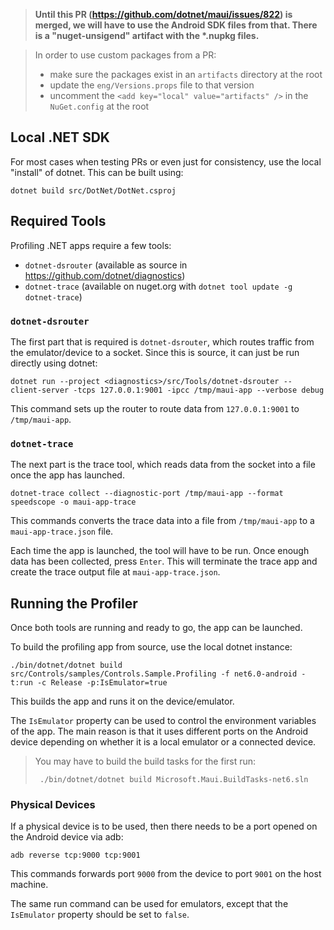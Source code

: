 
> **Until this PR (https://github.com/dotnet/maui/issues/822) is merged, we will have to use the Android SDK files from that. There is a "nuget-unsigend" artifact with the \*.nupkg files.**


> In order to use custom packages from a PR:
> - make sure the packages exist in an `artifacts` directory at the root
> - update the `eng/Versions.props` file to that version
> - uncomment the `<add key="local" value="artifacts" />` in the `NuGet.config` at the root

## Local .NET SDK

For most cases when testing PRs or even just for consistency, use the local "install" of dotnet. This can be built using:

```
dotnet build src/DotNet/DotNet.csproj
```

## Required Tools

Profiling .NET apps require a few tools:

 - `dotnet-dsrouter` (available as source in https://github.com/dotnet/diagnostics)
 - `dotnet-trace` (available on nuget.org with `dotnet tool update -g dotnet-trace`)

### `dotnet-dsrouter`

The first part that is required is `dotnet-dsrouter`, which routes traffic from the emulator/device to a socket. Since this is source, it can just be run directly using dotnet:

```
dotnet run --project <diagnostics>/src/Tools/dotnet-dsrouter -- client-server -tcps 127.0.0.1:9001 -ipcc /tmp/maui-app --verbose debug
```

This command sets up the router to route data from `127.0.0.1:9001` to `/tmp/maui-app`.

### `dotnet-trace`

The next part is the trace tool, which reads data from the socket into a file once the app has launched.

```
dotnet-trace collect --diagnostic-port /tmp/maui-app --format speedscope -o maui-app-trace
```

This commands converts the trace data into a file from `/tmp/maui-app` to a `maui-app-trace.json` file.

Each time the app is launched, the tool will have to be run. Once enough data has been collected, press `Enter`. This will terminate the trace app and create the trace output file at `maui-app-trace.json`.

## Running the Profiler

Once both tools are running and ready to go, the app can be launched.

To build the profiling app from source, use the local dotnet instance:

```
./bin/dotnet/dotnet build src/Controls/samples/Controls.Sample.Profiling -f net6.0-android -t:run -c Release -p:IsEmulator=true
```

This builds the app and runs it on the device/emulator.

The `IsEmulator` property can be used to control the environment variables of the app. The main reason is that it uses different ports on the Android device depending on whether it is a local emulator or a connected device.

> You may have to build the build tasks for the first run:  
> ```
>  ./bin/dotnet/dotnet build Microsoft.Maui.BuildTasks-net6.sln
> ```

### Physical Devices

If a physical device is to be used, then there needs to be a port opened on the Android device via adb:

```
adb reverse tcp:9000 tcp:9001
```

This commands forwards port `9000` from the device to port `9001` on the host machine.

The same run command can be used for emulators, except that the `IsEmulator` property should be set to `false`.


